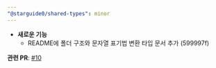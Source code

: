 ```yaml
---
"@starguide0/shared-types": minor
---
```


-   **새로운 기능**
    -   README에 폴더 구조와 문자열 표기법 변환 타입 문서 추가 (599997f)

**관련 PR**: [#10](https://github.com/starguide0/npm-regstry/pull/10)

